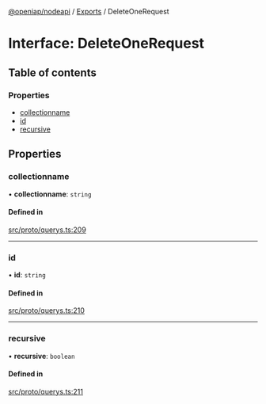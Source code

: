 [@openiap/nodeapi](../README.md) / [Exports](../modules.md) / DeleteOneRequest

# Interface: DeleteOneRequest

## Table of contents

### Properties

- [collectionname](DeleteOneRequest.md#collectionname)
- [id](DeleteOneRequest.md#id)
- [recursive](DeleteOneRequest.md#recursive)

## Properties

### collectionname

• **collectionname**: `string`

#### Defined in

[src/proto/querys.ts:209](https://github.com/openiap/nodeapi/blob/a159861/src/proto/querys.ts#L209)

___

### id

• **id**: `string`

#### Defined in

[src/proto/querys.ts:210](https://github.com/openiap/nodeapi/blob/a159861/src/proto/querys.ts#L210)

___

### recursive

• **recursive**: `boolean`

#### Defined in

[src/proto/querys.ts:211](https://github.com/openiap/nodeapi/blob/a159861/src/proto/querys.ts#L211)
